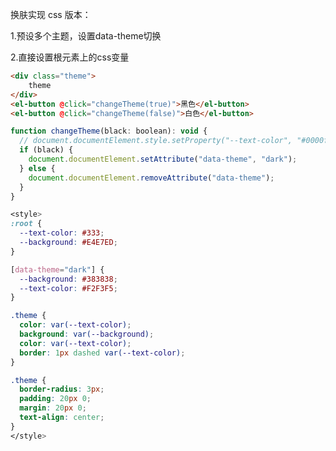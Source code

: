 <script setup>
  import theme from './components/theme.vue'
</script>

<theme />


换肤实现 css 版本：

1.预设多个主题，设置data-theme切换

2.直接设置根元素上的css变量

```html
<div class="theme">
    theme
</div>
<el-button @click="changeTheme(true)">黑色</el-button>
<el-button @click="changeTheme(false)">白色</el-button>
```

```js
function changeTheme(black: boolean): void {
  // document.documentElement.style.setProperty("--text-color", "#0000ff");
  if (black) {
    document.documentElement.setAttribute("data-theme", "dark");
  } else {
    document.documentElement.removeAttribute("data-theme");
  }
}
```
```css
<style>
:root {
  --text-color: #333;
  --background: #E4E7ED;
}

[data-theme="dark"] {
  --background: #383838;
  --text-color: #F2F3F5;
}

.theme {
  color: var(--text-color);
  background: var(--background);
  color: var(--text-color);
  border: 1px dashed var(--text-color);
}

.theme {
  border-radius: 3px;
  padding: 20px 0;
  margin: 20px 0;
  text-align: center;
}
</style>
```